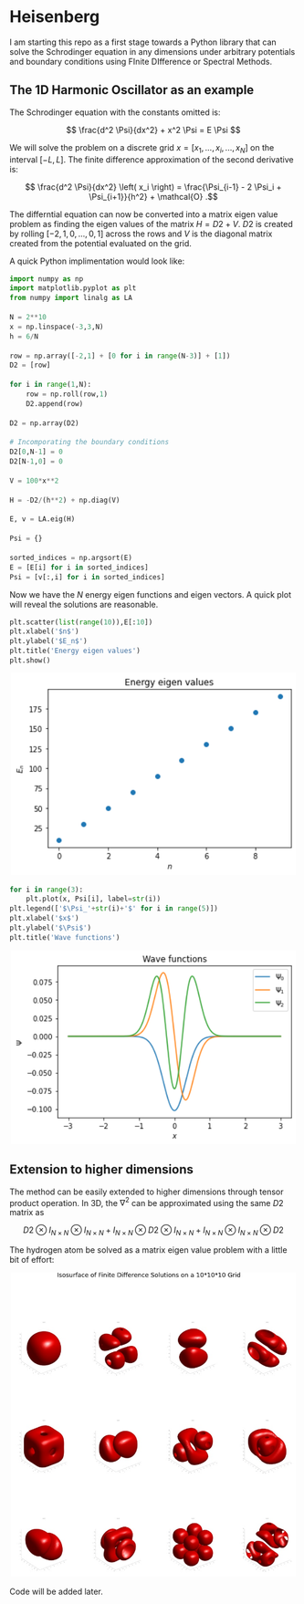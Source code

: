 # Heisenberg
I am starting this repo as a first stage towards a Python library that can solve the Schrodinger equation in any dimensions under arbitrary potentials and boundary conditions using FInite DIfference or Spectral Methods.


## The 1D Harmonic Oscillator as an example           

The Schrodinger equation with the constants omitted is:

$$ \frac{d^2 \Psi}{dx^2} + x^2 \Psi = E \Psi $$

We will solve the problem on a discrete grid $x = [x_1,...,x_i,...,x_N]$ on the interval $[-L,L]$. The finite difference approximation of the second derivative is:

$$ \frac{d^2 \Psi}{dx^2} \left( x_i \right) = \frac{\Psi_{i-1} - 2 \Psi_i + \Psi_{i+1}}{h^2} + \mathcal{O} .$$

The differntial equation can now be converted into a matrix eigen value problem as finding the eigen values of the matrix $H =D2 + V$. $D2$ is created by rolling $[-2, 1, 0,...,0, 1]$ across the rows and $V$ is the diagonal matrix created from the potential evaluated on the grid.

A quick Python implimentation would look like:

```python
import numpy as np
import matplotlib.pyplot as plt
from numpy import linalg as LA

N = 2**10
x = np.linspace(-3,3,N)
h = 6/N

row = np.array([-2,1] + [0 for i in range(N-3)] + [1])
D2 = [row]

for i in range(1,N):
    row = np.roll(row,1)
    D2.append(row)

D2 = np.array(D2)

# Incomporating the boundary conditions
D2[0,N-1] = 0
D2[N-1,0] = 0

V = 100*x**2

H = -D2/(h**2) + np.diag(V)

E, v = LA.eig(H)

Psi = {}

sorted_indices = np.argsort(E)
E = [E[i] for i in sorted_indices]
Psi = [v[:,i] for i in sorted_indices]
```

Now we have the $N$ energy eigen functions and eigen vectors. A quick plot will reveal the solutions are reasonable.

```python
plt.scatter(list(range(10)),E[:10])
plt.xlabel('$n$')
plt.ylabel('$E_n$')
plt.title('Energy eigen values')
plt.show()
```
<p align="center">
  <img src="SHO_Energy.png" width="500px" title="">
</p>

```python
for i in range(3):
    plt.plot(x, Psi[i], label=str(i))
plt.legend(['$\Psi_'+str(i)+'$' for i in range(5)])
plt.xlabel('$x$')
plt.ylabel('$\Psi$')
plt.title('Wave functions')
```

<p align="center">
  <img src="SHO_Wave_Functions.png" width="500px" title="">
</p>

## Extension to higher dimensions

The method can be easily extended to higher dimensions through tensor product operation. In 3D, the $\nabla^2$ can be approximated using the same $D2$ matrix as

$$ D2 \otimes I_{N \times N} \otimes I_{N \times N} + I_{N \times N} \otimes D2 \otimes I_{N \times N} + I_{N \times N} \otimes I_{N \times N} \otimes D2 $$

The hydrogen atom be solved as a matrix eigen value problem with a little bit of effort:

<p align="center">
  <img src="Hydrogen Atom Numerical.jpg" width="500px" title="">
</p>

Code will be added later.



